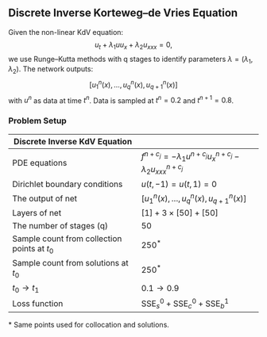 ## Discrete Inverse Korteweg–de Vries Equation

Given the non-linear KdV equation:
$$ u_t + \lambda_1 uu_x + \lambda_2 u_{xxx} = 0,$$
we use Runge–Kutta methods with q stages to identify parameters $\lambda = (\lambda_1, \lambda_2)$. The network outputs:
$$ [u^n_1(x),\dots, u^n_q(x), u^n_{q+1}(x)] $$
with $u^n$ as data at time $t^n$. Data is sampled at $t^n = 0.2$ and $t^{n+1} = 0.8$.

### Problem Setup

| Discrete Inverse KdV Equation | |
|------------------------------|---|
| PDE equations | $f^{n+c_j} = -\lambda_1 u^{n+c_j}u_x^{n+c_j} - \lambda_2  u^{n+c_j}_{xxx}$ |
| Dirichlet boundary conditions | $u(t,-1) = u(t, 1) = 0$ |
| The output of net | $[u^n_1(x),\dots, u^n_q(x), u^n_{q+1}(x)]$ |
| Layers of net | $[1] + 3 \times [50] +[50]$ |
| The number of stages (q) | $50$ |
| Sample count from collection points at $t_0$ | $250^*$ |
| Sample count from solutions at $t_0$ | $250^*$ |
| $t_0 \rightarrow t_1$ | $0.1 \rightarrow 0.9$ |
| Loss function | $\text{SSE}^{0}_s  + \text{SSE}^{0}_c + \text{SSE}^{1}_b$ |
\* Same points used for collocation and solutions.
